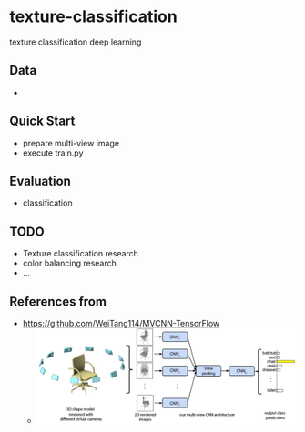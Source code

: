 # texture-classification
texture classification deep learning

## Data
- 

## Quick Start
- prepare multi-view image
- execute train.py

## Evaluation
- classification

## TODO
- Texture classification research
- color balancing research
- ...

## References from
- https://github.com/WeiTang114/MVCNN-TensorFlow
    - ![](assets/mvcnn_framework.png)
